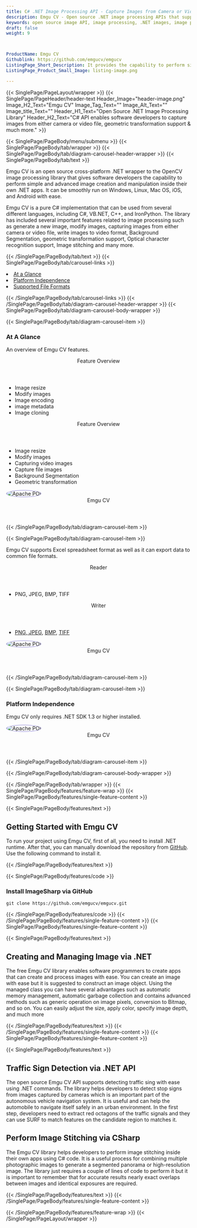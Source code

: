 ```yaml
---
title: C# .NET Image Processing API - Capture Images from Camera or Video File
description: Emgu CV - Open source .NET image processing APIs that supports image stitching, capture images from camera or video file, background segmentation, OCR recognition.
keywords: open source image API, image processing, .NET images, image processing library, .NET PNG API, C++ JPG, .NET image API, .NET Image creation, Modify images, Image filtering API, capturing images from video , image filtering API, image animation, plasma effect, .NET Image Binarization, Display images, Transform images in .NET, write images to video format, Background Segmentation
draft: false
weight: 9



ProductName: Emgu CV 
Githublink: https://github.com/emgucv/emgucv
ListingPage_Short_Description: It provides the capability to perform simple and advanced image creation and manipulation inside .NET apps.
ListingPage_Product_Small_Image: listing-image.png 

---
```


{{< SinglePage/PageLayout/wrapper >}}
{{< SinglePage/PageHeader/header-text
Header_Image="header-image.png"
Image_H2_Text="Emgu CV"
Image_Tag_Text=""
Image_Alt_Text=""
Image_title_Text=""
Header_H1_Text="Open Source .NET Image Processing Library"
Header_H2_Text="C# API enables software developers to capture images from either camera or video file, geometric transformation support & much more." >}}

{{< SinglePage/PageBody/menu/submenu >}}
{{< SinglePage/PageBody/tab/wrapper >}}
{{< SinglePage/PageBody/tab/diagram-carousel-header-wrapper >}}
{{< SinglePage/PageBody/tab/text >}}



<p>Emgu CV is an open source cross-platform .NET wrapper to the OpenCV image processing library that gives software developers the capability to perform simple and advanced image creation and manipulation inside their own .NET apps. It can be smoothly run on Windows, Linux, Mac OS, iOS, and Android with ease.</p>
<p>Emgu CV is a pure C# implementation that can be used from several different languages, including C#, VB.NET, C++, and IronPython. The library has included several important features related to image processing such as generate a new image, modify images, capturing images from either camera or video file, write images to video format, Background Segmentation, geometric transformation support, Optical character recognition support, Image stitching and many more.</p>

{{< /SinglePage/PageBody/tab/text >}}
{{< SinglePage/PageBody/tab/carousel-links >}}

<li data-target="#diagramcarousel" data-slide-to="0"><a href="#">At a Glance</a></li>
<li data-target="#diagramcarousel" data-slide-to="2"><a href="#">Platform Independence</a></li>
<li data-target="#diagramcarousel" data-slide-to="1"><a class="activetab" href="#">Supported File Formats</a></li>


{{< /SinglePage/PageBody/tab/carousel-links >}}
{{< /SinglePage/PageBody/tab/diagram-carousel-header-wrapper >}}
{{< SinglePage/PageBody/tab/diagram-carousel-body-wrapper >}}

{{< SinglePage/PageBody/tab/diagram-carousel-item >}}
<h3>At A Glance</h3>
<p>An overview of Emgu CV features.</p>
<div class="diagram1 d1-poi">
<div class="d1-row">
<div class="d1-col d1-left"><header>Feature Overview</header>
<ul>
<li>Image resize</li>
<li>Modify images</li>
<li>Image encoding</li>
<li>image metadata</li>
<li>Image cloning</li>
</ul>
</div>
<!--/left-->
<div class="d1-col d1-right"><header>Feature Overview</header>
<ul>
<li>Image resize</li>
<li>Modify images</li>
<li>Capturing video images</li>
<li>Capture file images</li>
<li>Background Segmentation</li>
<li>Geometric transformation</li>
</ul>
</div>
<!--/right--></div>
<!--/row-->
<div class="d1-logo"><img style="border: 1px solid #9289d7; border-radius: 50%;" src='listing-image.png' alt="Apache POI"><header>Emgu CV</header><footer><small></small></footer></div>
<!--/logo--></div>
<!--/diagram1-->
{{< /SinglePage/PageBody/tab/diagram-carousel-item >}}

{{< SinglePage/PageBody/tab/diagram-carousel-item >}}
<p>Emgu CV supports Excel spreadsheet format as well as it can export data to common file formats.</p>
<div class="diagram1 d2 d1-poi">
<div class="d1-row">
<div class="d1-col d1-left"><header><i class="fa fa-arrows-v"> </i> Reader</header>
<ul>
<li>PNG, JPEG, BMP, TIFF</li>
</ul>
</div>
<!--/left-->
<div class="d1-col d1-right"><header><i class="fa fa-long-arrow-down"> </i> Writer</header>
<ul>
<li><a href="https://docs.fileformat.com/image/png/">PNG</a>,<a href="https://docs.fileformat.com/image/jpeg/"> JPEG</a>, <a href="https://docs.fileformat.com/image/bmp/">BMP</a>, <a href="https://docs.fileformat.com/image/tiff/">TIFF</a></li>
</ul>
</div>
<!--/right--></div>
<!--/row-->
<div class="d1-logo"><img style="border: 1px solid #9289d7; border-radius: 50%;" src='listing-image.png' alt="Apache POI"><header>Emgu CV</header><footer><small></small></footer></div>
<!--/logo--></div>
<!--/diagram2-->
{{< /SinglePage/PageBody/tab/diagram-carousel-item >}}

{{< SinglePage/PageBody/tab/diagram-carousel-item >}}
<h3>Platform Independence</h3>
<p>Emgu CV only requires .NET SDK 1.3 or higher installed.</p>
<p> </p>
<div class="diagram1 d1-poi">
<div class="d1-row">
<div class="d1-col d1-left"> </div>
<div class="d1-col d1-right"><!-- <header><i class="fa fa-cubes"> &nbsp;</i></header>
 <ul>
 <li>Python 2.6 & above</li>
 </ul> --></div>
<!--/left--> <!--/right--></div>
<!--/row-->
<div class="d1-logo"><img style="border: 1px solid #9289d7; border-radius: 50%;" src='listing-image.png' alt="Apache POI"><header>Emgu CV</header><footer><small></small></footer></div>
<!--/logo--></div>
<!--/diagram2 -->
{{< /SinglePage/PageBody/tab/diagram-carousel-item >}}

{{< /SinglePage/PageBody/tab/diagram-carousel-body-wrapper >}}

{{< /SinglePage/PageBody/tab/wrapper >}}
{{< SinglePage/PageBody/features/feature-wrap >}}
{{< SinglePage/PageBody/features/single-feature-content >}}

{{< SinglePage/PageBody/features/text >}}
<h2 class="h2title">Getting Started with Emgu CV</h2>
<p>To run your project using Emgu CV, first of all, you need to install .NET runtime. After that, you can manually download the repository from <a href="https://github.com/emgucv/emgucv">GitHub</a>. Use the following command to install it.</p>
{{< /SinglePage/PageBody/features/text >}}

{{< SinglePage/PageBody/features/code >}}
<h3><strong>Install ImageSharp via GitHub</strong></h3>
<pre><code class="html">git clone https://github.com/emgucv/emgucv.git</code></pre>


{{< /SinglePage/PageBody/features/code >}}
{{< /SinglePage/PageBody/features/single-feature-content >}}
{{< SinglePage/PageBody/features/single-feature-content >}}

{{< SinglePage/PageBody/features/text >}}
<h2 class="h2title">Creating and Managing Image via .NET</h2>
<p>The free Emgu CV library enables software programmers to create apps that can create and process images with ease. You can create an image with ease but it is suggested to construct an image object. Using the managed class you can have several advantages such as automatic memory management, automatic garbage collection and contains advanced methods such as generic operation on image pixels, conversion to Bitmap, and so on. You can easily adjust the size, apply color, specify image depth, and much more</p>

{{< /SinglePage/PageBody/features/text >}}
{{< /SinglePage/PageBody/features/single-feature-content >}}
{{< SinglePage/PageBody/features/single-feature-content >}}

{{< SinglePage/PageBody/features/text >}}
<h2 class="h2title">Traffic Sign Detection via .NET API</h2>
<p>The open source Emgu CV API supports detecting traffic sing with ease using .NET commands. The library helps developers to detect stop signs from images captured by cameras which is an important part of the autonomous vehicle navigation system. It is useful and can help the automobile to navigate itself safely in an urban environment. In the first step, developers need to extract red octagons of the traffic signals and they can use SURF to match features on the candidate region to matches it.</p>
<h2 class="h2title">Perform Image Stitching via CSharp</h2>
<p>The Emgu CV library helps developers to perform image stitching inside their own apps using C# code. It is a useful process for combining multiple photographic images to generate a segmented panorama or high-resolution image. The library just requires a couple of lines of code to perform it but it is important to remember that for accurate results nearly exact overlaps between images and identical exposures are required.</p>


{{< /SinglePage/PageBody/features/text >}}
{{< /SinglePage/PageBody/features/single-feature-content >}}

{{< /SinglePage/PageBody/features/feature-wrap >}}
{{< /SinglePage/PageLayout/wrapper >}}
